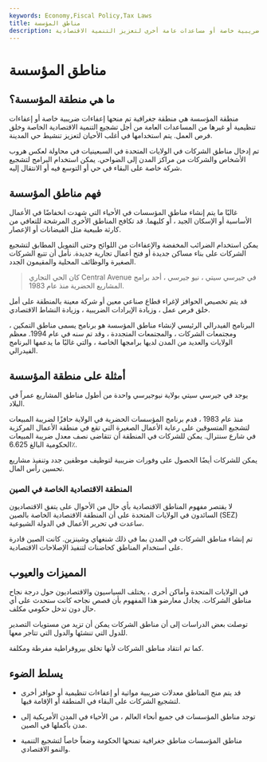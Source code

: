 ```yaml
---
keywords: Economy,Fiscal Policy,Tax Laws
title: مناطق المؤسسة
description: منطقة المؤسسة هي منطقة جغرافية تم منحها إعفاءات ضريبية خاصة أو مساعدات عامة أخرى لتعزيز التنمية الاقتصادية.
---
```


# مناطق المؤسسة
## ما هي منطقة المؤسسة؟

منطقة المؤسسة هي منطقة جغرافية تم منحها إعفاءات ضريبية خاصة أو إعفاءات تنظيمية أو غيرها من المساعدات العامة من أجل تشجيع التنمية الاقتصادية الخاصة وخلق فرص العمل. يتم استخدامها في أغلب الأحيان لتعزيز تنشيط حي المدينة.

تم إدخال مناطق الشركات في الولايات المتحدة في السبعينيات في محاولة لعكس هروب الأشخاص والشركات من مراكز المدن إلى الضواحي. يمكن استخدام البرامج لتشجيع شركة خاصة على البقاء في حي أو التوسع فيه أو الانتقال إليه.

## فهم مناطق المؤسسة

غالبًا ما يتم إنشاء مناطق المؤسسات في الأحياء التي شهدت انخفاضًا في الأعمال الأساسية أو الإسكان الجيد ، أو كليهما. قد تكافح المناطق الأخرى المرشحة للتعافي من كارثة طبيعية مثل الفيضانات أو الإعصار.

يمكن استخدام الضرائب المخفضة والإعفاءات من اللوائح وحتى التمويل المطابق لتشجيع الشركات على بناء مساكن جديدة أو فتح أعمال تجارية جديدة. نأمل أن تتبع الشركات الصغيرة والوظائف المحلية والمقيمون الجدد.

> كان الحي التجاري Central Avenue في جيرسي سيتي ، نيو جيرسي ، أحد برامج المشاريع الحضرية منذ عام 1983.

>

قد يتم تخصيص الحوافز لإغراء قطاع صناعي معين أو شركة معينة بالمنطقة على أمل خلق فرص عمل ، وزيادة الإيرادات الضريبية ، وزيادة النشاط الاقتصادي.

البرنامج الفيدرالي الرئيسي لإنشاء مناطق المؤسسة هو برنامج يسمى مناطق التمكين ، ومجتمعات الشركات ، والمجتمعات المتجددة ، وقد تم سنه في عام 1994. معظم الولايات والعديد من المدن لديها برامجها الخاصة ، والتي غالبًا ما يدعمها البرنامج الفيدرالي.

## أمثلة على منطقة المؤسسة

يوجد في جيرسي سيتي بولاية نيوجيرسي واحدة من أطول مناطق المشاريع عمراً في البلاد.

منذ عام 1983 ، قدم برنامج المؤسسات الحضرية في الولاية حافزًا لضريبة المبيعات لتشجيع المتسوقين على رعاية الأعمال الصغيرة التي تقع في منطقة الأعمال المركزية في شارع سنترال. يمكن للشركات في المنطقة أن تتقاضى نصف معدل ضريبة المبيعات الحكومية البالغ 6.625٪.

يمكن للشركات أيضًا الحصول على وفورات ضريبية لتوظيف موظفين جدد وتنفيذ مشاريع تحسين رأس المال.

### المنطقة الاقتصادية الخاصة في الصين

لا يقتصر مفهوم المناطق الاقتصادية بأي حال من الأحوال على يتفق الاقتصاديون السائدون في الولايات المتحدة على أن المنطقة الاقتصادية الخاصة بالصين (SEZ) ساعدت في تحرير الأعمال في الدولة الشيوعية.

تم إنشاء مناطق الشركات في المدن بما في ذلك شنغهاي وشينزين. كانت الصين قادرة على استخدام المناطق كحاضنات لتنفيذ الإصلاحات الاقتصادية.

## المميزات والعيوب

في الولايات المتحدة وأماكن أخرى ، يختلف السياسيون والاقتصاديون حول درجة نجاح مناطق الشركات. يجادل معارضو هذا المفهوم بأن قصص نجاحه كانت ستحدث على أي حال دون تدخل حكومي مكلف.

توصلت بعض الدراسات إلى أن مناطق الشركات يمكن أن تزيد من مستويات التصدير للدول التي تنشئها والدول التي تتاجر معها.

كما تم انتقاد مناطق الشركات لأنها تخلق بيروقراطية مفرطة ومكلفة.

## يسلط الضوء

- قد يتم منح المناطق معدلات ضريبية مواتية أو إعفاءات تنظيمية أو حوافز أخرى لتشجيع الشركات على البقاء في المنطقة أو الإقامة فيها.

- توجد مناطق المؤسسات في جميع أنحاء العالم ، من الأحياء في المدن الأمريكية إلى مدن بأكملها في الصين.

- مناطق المؤسسات مناطق جغرافية تمنحها الحكومة وضعاً خاصاً لتشجيع التنمية والنمو الاقتصادي.

